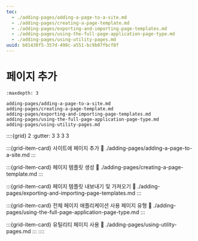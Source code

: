 ```yaml
---
toc:
  - ./adding-pages/adding-a-page-to-a-site.md
  - ./adding-pages/creating-a-page-template.md
  - ./adding-pages/exporting-and-importing-page-templates.md
  - ./adding-pages/using-the-full-page-application-page-type.md
  - ./adding-pages/using-utility-pages.md
uuid: b01430f5-357d-498c-a551-bc9b07fbcf8f
---
```


# 페이지 추가

```{toctree}
:maxdepth: 3

adding-pages/adding-a-page-to-a-site.md
adding-pages/creating-a-page-template.md
adding-pages/exporting-and-importing-page-templates.md
adding-pages/using-the-full-page-application-page-type.md
adding-pages/using-utility-pages.md
```

::::{grid} 2
:gutter: 3 3 3 3

:::{grid-item-card} 사이트에 페이지 추가
:link: ./adding-pages/adding-a-page-to-a-site.md
:::

:::{grid-item-card} 페이지 템플릿 생성
:link: ./adding-pages/creating-a-page-template.md
:::

:::{grid-item-card} 페이지 템플릿 내보내기 및 가져오기
:link: ./adding-pages/exporting-and-importing-page-templates.md
:::

:::{grid-item-card} 전체 페이지 애플리케이션 사용 페이지 유형
:link: ./adding-pages/using-the-full-page-application-page-type.md
:::

:::{grid-item-card} 유틸리티 페이지 사용
:link: ./adding-pages/using-utility-pages.md
:::
::::
